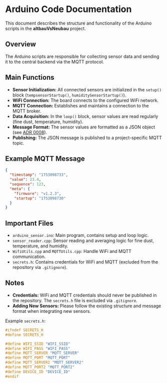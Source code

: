 # Arduino Code Documentation

This document describes the structure and functionality of the Arduino scripts in the **altbauVsNeubau** project.

## Overview

The Arduino scripts are responsible for collecting sensor data and sending it to the central backend via the MQTT protocol.

## Main Functions

- **Sensor Initialization:** All connected sensors are initialized in the `setup()` block (`tempsensorStartup()`, `humiditySensorStartup()`).
- **WiFi Connection:** The board connects to the configured WiFi network.
- **MQTT Connection:** Establishes and maintains a connection to the MQTT broker.
- **Data Acquisition:** In the `loop()` block, sensor values are read regularly (fine dust, temperature, humidity).
- **Message Format:** The sensor values are formatted as a JSON object (see [ADR 0008](../adr/0008-MQTT-communication-protocol.md)).
- **Publishing:** The JSON message is published to a project-specific MQTT topic.

## Example MQTT Message

```json
{
  "timestamp": "1753098733",
  "value": 23.4,
  "sequence": 123,
  "meta": {
    "firmware": "v1.2.3",
    "startup": "1753098730"
  }
}
```

## Important Files

- `arduino_sensor.ino`: Main program, contains setup and loop logic.
- `sensor_reader.cpp`: Sensor reading and averaging logic for fine dust, temperature, and humidity.
- `WifiUtils.cpp` and `MQTTUtils.cpp`: Handle WiFi and MQTT communication.
- `secrets.h`: Contains credentials for WiFi and MQTT (excluded from the repository via `.gitignore`).

## Notes

- **Credentials:** WiFi and MQTT credentials should never be published in the repository. The `secrets.h` file is excluded via `.gitignore`.
- **Adding New Sensors:** Please follow the existing structure and message format when integrating new sensors.

Example `secrets.h`:
```cpp
#ifndef SECRETS_H
#define SECRETS_H

#define WIFI_SSID "WIFI_SSID"
#define WIFI_PASS "WIFI_PASS"
#define MQTT_SERVER "MQTT_SERVER" 
#define MQTT_PORT "MQTT_PORT"
#define MQTT_SERVER2 "MQTT_SERVER2"
#define MQTT_PORT2 "MQTT_PORT2"
#define DEVICE_ID "DEVICE_ID"
#endif

```

